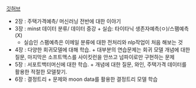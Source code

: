 [깃허브](https://github.com/rickiepark/handson-ml3)

- 2장 : 주택가격예측/ 머신러닝 전반에 대한 이야기
- 3장 : minst 데이터 분류/ 데이터 증강 + 실습: 타이타닉 생존자예측(ㅇ)/스팸예측(X)
  - 실습인 스팸예측은 이메일 분류에 대한 전처리와 nlp작업이 처음 해보는 것
- 4장 : 다양한 회귀모델에 대해 학습. + 대부분의 연습문제는 회귀 모델 개념에 대한 질문, 마지막은 소프트맥스를 사이킷런을 안쓰고 넘파이로만 구현하는 문제
- 5장 : 서포트백터머신에 대한 학습. + 개념에 대한 질문, 와인, 주택가격 데이터를 활용한 적절한 모델찾기. 
- 6장 : 결정트리 + 문제와 moon data를 활용한 결정트리 모델 학습